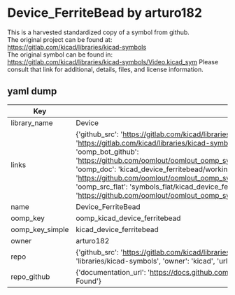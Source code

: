 # Device_FerriteBead by arturo182  
This is a harvested standardized copy of a symbol from github.  
The original project can be found at:  
https://gitlab.com/kicad/libraries/kicad-symbols  
The original symbol can be found in:
https://gitlab.com/kicad/libraries/kicad-symbols/Video.kicad_sym
Please consult that link for additional, details, files, and license information.  
## yaml dump  
| Key | Value |  
| --- | --- |  
| library_name | Device |  
| links | {'github_src': 'https://gitlab.com/kicad/libraries/kicad-symbols/Video.kicad_sym', 'github_src_repo': 'https://gitlab.com/kicad/libraries/kicad-symbols', 'oomp_bot': 'kicad_device_ferritebead/working', 'oomp_bot_github': 'https://github.com/oomlout/oomlout_oomp_symbol_bot/tree/main/kicad_device_ferritebead/working', 'oomp_doc': 'kicad_device_ferritebead/working', 'oomp_doc_github': 'https://github.com/oomlout/oomlout_oomp_symbol_doc/tree/main/kicad_device_ferritebead/working', 'oomp_src_flat': 'symbols_flat/kicad_device_ferritebead/working', 'oomp_src_flat_github': 'https://github.com/oomlout/oomlout_oomp_symbol_src/tree/main/kicad_device_ferritebead/working'} |  
| name | Device_FerriteBead |  
| oomp_key | oomp_kicad_device_ferritebead |  
| oomp_key_simple | kicad_device_ferritebead |  
| owner | arturo182 |  
| repo | {'github_src': 'https://gitlab.com/kicad/libraries/kicad-symbols/Video.kicad_sym', 'name': 'libraries/kicad-symbols', 'owner': 'kicad', 'url': 'https://gitlab.com/kicad/libraries/kicad-symbols'} |  
| repo_github | {'documentation_url': 'https://docs.github.com/rest/repos/repos#get-a-repository', 'message': 'Not Found'} |  

